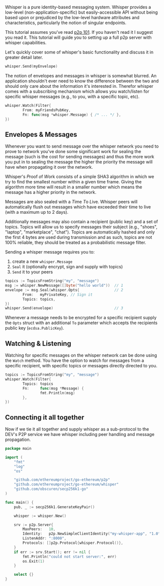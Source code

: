 Whisper is a pure identity-based messaging system. Whisper provides a low-level (non-application-specific) but easily-accessible API without being based upon or prejudiced by the low-level hardware attributes and characteristics, particularly the notion of singular endpoints.

This tutorial assumes you've read [p2p 101](https://github.com/ethereumproject/go-ethereum/wiki/Peer-to-Peer). If you haven't read it I suggest you read it. This tutorial will guide you to setting up a full p2p server with whisper capabilities.

Let's quickly cover some of whisper's basic functionality and discuss it in greater detail later.

```go
whisper.Send(myEnvelope)
```

The notion of envelopes and messages in whisper is somewhat blurred. An application shouldn't ever need to know the difference between the two and should only care about the information it's interested in. Therefor whisper comes with a subscribing mechanism which allows you watch/listen for specific whisper messages (e.g., to you, with a specific topic, etc).

```go
whisper.Watch(Filter{
        From: myFriendsPubKey,
        Fn: func(msg *whisper.Message) { /* ... */ },
})
```

## Envelopes & Messages

Whenever you want to send message over the whisper network you need to prove to network you've done some significant work for sealing the message (such is the cost for sending messages) and thus the more work you put in to sealing the message the higher the priority the message will have when propagating it over the network.

Whisper's *P*roof *o*f *W*ork consists of a simple SHA3 algorithm in which we try to find the smallest number within a given time frame. Giving the algorithm more time will result in a smaller number which means the message has a higher priority in the network.

Messages are also sealed with a *T*ime *T*o *L*ive. Whisper peers will automatically flush out messages which have exceeded their time to live (with a maximum up to 2 days).

Additionally messages may also contain a recipient (public key) and a set of topics. Topics will allow us to specify messages their subject (e.g., "shoes", "laptop", "marketplace", "chat"). Topics are automatically hashed and only the first 4 bytes are used during transmission and as such, topics are not 100% reliable, they should be treated as a probabilistic message filter.

Sending a whisper message requires you to:

1. create a new `whisper.Message`
2. `Seal` it (optionally encrypt, sign and supply with topics)
3. `Send` it to your peers

```go
topics := TopicsFromString("my", "message")
msg := whisper.NewMessage([]byte("hello world"))  // 1
envelope := msg.Seal(whisper.Opts{                // 2
        From:   myPrivateKey, // Sign it
        Topics: topics,
})
whisper.Send(envelope)                            // 3
```

Whenever a message needs to be encrypted for a specific recipient supply the `Opts` struct with an additional `To` parameter which accepts the recipients public key (`ecdsa.PublicKey`).

## Watching & Listening

Watching for specific messages on the whisper network can be done using the `Watch` method. You have the option to watch for messages from a specific recipient, with specific topics or messages directly directed to you.

```go
topics := TopicsFromString("my", "message")
whisper.Watch(Filter{
        Topics: topics
        Fn:     func(msg *Message) {
                fmt.Println(msg)
        },
})
```

## Connecting it all together

Now if we tie it all together and supply whisper as a sub-protocol to the DEV's P2P service we have whisper including peer handling and message propagation.

```go
package main

import (
	"fmt"
	"log"
	"os"

	"github.com/ethereumproject/go-ethereum/p2p"
	"github.com/ethereumproject/go-ethereum/whisper"
	"github.com/obscuren/secp256k1-go"
)

func main() {
	pub, _ := secp256k1.GenerateKeyPair()

	whisper := whisper.New()

	srv := p2p.Server{
		MaxPeers:   10,
		Identity:   p2p.NewSimpleClientIdentity("my-whisper-app", "1.0", "", string(pub)),
		ListenAddr: ":8000",
		Protocols: []p2p.Protocol{whisper.Protocol()},
	}
	if err := srv.Start(); err != nil {
		fmt.Println("could not start server:", err)
		os.Exit(1)
	}

	select {}
}
```